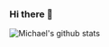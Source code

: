 ### Hi there 👋

![Michael's github stats](https://github-readme-stats.vercel.app/api?username=michael0liver&show_icons=true)
